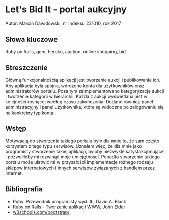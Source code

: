 # Let's Bid It - portal aukcyjny
Autor: Marcin Dawidowski, nr indeksu 231010, rok 2017

## Słowa kluczowe
Ruby on Rails, gem, heroku, auction, online shopping, bid

## Streszczenie
Główną funkcjonalnością aplikacji jest tworzenie aukcji i publikowanie ich. Aby aplikacja była spójna, wdrożono konta dla użytkowników oraz administratorów portalu. Poza tym zaimplementowano kategoryzację aukcji i tworzenie kategorii w hierarchii. Każda z aukcji wyświetlana jest w kolejności rosnącej według czasu zakończenia. Dodano również panel administracyjny i panel użytkownika, które są widoczne po zalogowaniu się na konkretny typ konta.

## Wstęp
 Motywacją do stworzenia takiego portalu było dla mnie to, że sam często korzystam z tego typu serwisów. Uznałem więc, że dla mnie jako programisty stworzenie takiej aplikacji, byłoby niezwykle satysfakcjonujące i pozwoliłoby mi rozwinąć moje umiejętności. Ponadto stworzenie takiego portalu może ułatwić mi w przyszłości implementacje różnego rodzaju sklepów internetowych i innych serwisów związanych z handlem przez Internet.

## Bibliografia
- Ruby. Przewodnik programisty wyd. II., David A. Black
- Ruby on Rails - Tworzenie aplikacji WWW, John Elder
- [w3schools.com/bootstrap/](http:\\www.w3schools.com/bootstrap/)
